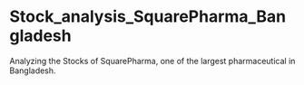 # Stock_analysis_SquarePharma_Bangladesh
Analyzing the Stocks of SquarePharma, one of the largest pharmaceutical in Bangladesh.  
